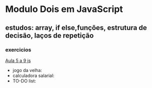 # Modulo Dois em JavaScript

## estudos: array, if else,funções, estrutura de decisão, laços de repetição
### exercicios
[Aula 5 a 9 js](https://github.com/marehead/Modulo-Dois-Js/tree/master)

- jogo da velha:
- calculadora salarial:
- TO-DO list:
